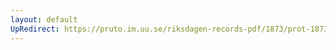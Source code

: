 ```yaml
---
layout: default
UpRedirect: https://pruto.im.uu.se/riksdagen-records-pdf/1873/prot-1873--fk--522/prot-1873--fk--522_001.pdf
---
```

